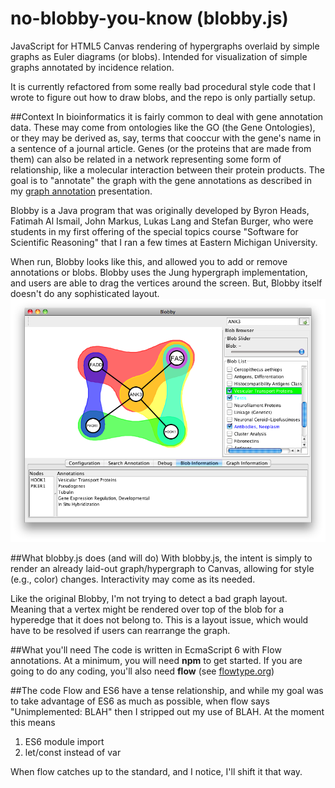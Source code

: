 # no-blobby-you-know (blobby.js)
JavaScript for HTML5 Canvas rendering of hypergraphs overlaid by simple graphs as Euler diagrams (or blobs).  Intended for visualization of simple graphs annotated by incidence relation.

It is currently refactored from some really bad procedural style code that I wrote to figure out how to draw blobs, and the repo is only partially setup.

##Context
In bioinformatics it is fairly common to deal with gene annotation data.
These may come from ontologies like the GO (the Gene Ontologies), or they may be derived as, say, terms that cooccur with the gene's name in a sentence of a journal article.
Genes (or the proteins that are made from them) can also be related in a network representing some form of relationship, like a molecular interaction between their protein products.
The goal is to "annotate" the graph with the gene annotations as described  in my [graph annotation](http://www.slideshare.net/BenjaminKeller/graphannotation0714)
presentation.

Blobby is a Java program that was originally developed by Byron Heads, Fatimah Al Ismail, John Markus, Lukas Lang and Stefan Burger, who were students in my first offering of the special topics course "Software for Scientific Reasoning" that I ran a few times at Eastern Michigan University.

When run, Blobby looks like this, and allowed you to add or remove annotations or blobs. Blobby uses the Jung hypergraph implementation, and users are able to drag the vertices around the screen. But, Blobby itself doesn't do any sophisticated layout.
!["screen of blobby"](doc/Blob6.png)

##What blobby.js does (and will do)
With blobby.js, the intent is simply to render an already laid-out graph/hypergraph to Canvas, allowing for style (e.g., color) changes.
Interactivity may come as its needed.

Like the original Blobby, I'm not trying to detect a bad graph layout. Meaning that a vertex might be rendered over top of the blob for a hyperedge that it does not belong to.  This is a layout issue, which would have to be resolved if users can rearrange the graph.

##What you'll need
The code is written in EcmaScript 6 with Flow annotations. At a minimum, you will need **npm** to get started.
If you are going to do any coding, you'll also need **flow** (see [flowtype.org](http://flowtype.org))

##The code
Flow and ES6 have a tense relationship, and while my goal was to take advantage of ES6 as much as possible, when flow says "Unimplemented: BLAH" then I stripped out my use of BLAH. At the moment this means

1. ES6 module import
2. let/const instead of var

When flow catches up to the standard, and I notice, I'll shift it that way.
